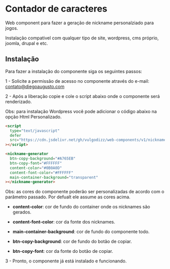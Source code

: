 # Contador de caracteres

Web component para fazer a geração de nickname personalziado para jogos.

Instalação compativel com qualquer tipo de site, wordpress, cms próprio, joomla, drupal e etc.

## Instalação

Para fazer a instalação do componente siga os seguintes passos:

1 - Solicite a permissão de acesso no componente através do e-mail: contato@diegoaugusto.com

2 - Após a liberação copie e cole o script abaixo onde o componente será renderizado.

Obs: para instalação Wordpress você pode adicionar o código abaixo na opção Html Personalizado.

```html
<script
  type="text/javascript"
  defer
  src="https://cdn.jsdelivr.net/gh/vulgodizz/web-components/v1/nickname-generator/lazy.min.js"
></script>

<nickname-generator
  btn-copy-background="#A765EB"
  btn-copy-font="#FFFFFF"
  content-color="#0B0A0D"
  content-font-color="#FFFFFF"
  main-container-background="transparent"
></nickname-generator>
```
Obs: as cores do componente poderão ser personalizadas de acordo com o parâmetro passado. Por defualt ele assume as cores acima.

-   **content-color**: cor de fundo do container onde os nicknames são gerados.

-   **content-font-color**: cor da fonte dos nicknames.

-   **main-container-background**: cor de fundo do componente todo.

-   **btn-copy-background**: cor de fundo do botão de copiar.

-   **btn-copy-font**: cor da fonte do botão de copiar.

3 - Pronto, o componente já está instalado e funcionando.
